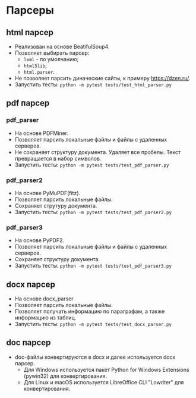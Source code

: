 # Парсеры

## html парсер
- Реализован на основе BeatifulSoup4.
- Позволяет выбирать парсер:
    - `lxml` - по умолчанию;
    - `html5lib`;
    - `html.parser`.
- Не позволяет парсить диначеские сайты, к примеру https://dzen.ru/.
- Запустить тесты: `python -m pytest tests/test_html_parser.py`
## pdf парсер

### pdf_parser
- На основе PDFMiner.
- Позволяет парсить локальные файлы и файлы с удаленных серверов.
- Не сохраняет структуру документа. Удаляет все пробелы. Текст превращается в набор символов.
- Запустить тесты: `python -m pytest tests/test_pdf_parser.py`

### pdf_parser2
- На основе PyMuPDF(fitz).
- Позволяет парсить локальные файлы.
- Сохраняет струтуру документа.
- Запустить тесты: `python -m pytest tests/test_pdf_parser2.py`

### pdf_parser3
- На основе PyPDF2.
- Позволяет парсить локальные файлы и файлы с удаленных серверов.
- Сохраняет структуру документа.
- Запустить тесты: `python -m pytest tests/test_pdf_parser3.py`

## docx парсер
- На основе docx_parser
- Позволяет парсить локальные файлы.
- Позволяет получать информацию по параграфам, а также информацию из таблиц.
- Запустить тесты: `python -m pytest tests/test_docx_parser.py`

## doc парсер
- doc-файлы конвертируются в docx и далее используется docx парсер.
    - Для Windows используется пакет Python for Windows Extensions (pywin32) для конвертирования.
    - Для Linux и macOS используется LibreOffice CLI "Lowriter" для конвертирования.

